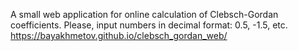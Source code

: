 A small web application for online calculation of Clebsch-Gordan coefficients. Please, input numbers in decimal format: 0.5, -1.5, etc.
https://bayakhmetov.github.io/clebsch_gordan_web/
